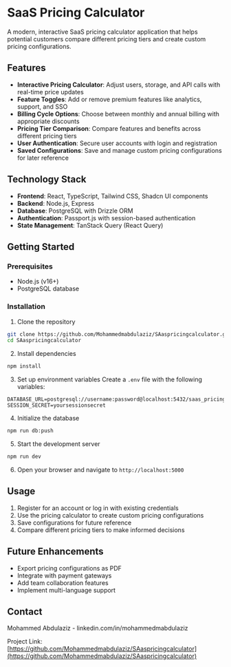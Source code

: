 # SaaS Pricing Calculator

A modern, interactive SaaS pricing calculator application that helps potential customers compare different pricing tiers and create custom pricing configurations.

## Features

- **Interactive Pricing Calculator**: Adjust users, storage, and API calls with real-time price updates
- **Feature Toggles**: Add or remove premium features like analytics, support, and SSO
- **Billing Cycle Options**: Choose between monthly and annual billing with appropriate discounts
- **Pricing Tier Comparison**: Compare features and benefits across different pricing tiers
- **User Authentication**: Secure user accounts with login and registration
- **Saved Configurations**: Save and manage custom pricing configurations for later reference

## Technology Stack

- **Frontend**: React, TypeScript, Tailwind CSS, Shadcn UI components
- **Backend**: Node.js, Express
- **Database**: PostgreSQL with Drizzle ORM
- **Authentication**: Passport.js with session-based authentication
- **State Management**: TanStack Query (React Query)

## Getting Started

### Prerequisites

- Node.js (v16+)
- PostgreSQL database

### Installation

1. Clone the repository
```bash
git clone https://github.com/Mohammedmabdulaziz/SAaspricingcalculator.git
cd SAaspricingcalculator
```

2. Install dependencies
```bash
npm install
```

3. Set up environment variables
Create a `.env` file with the following variables:
```
DATABASE_URL=postgresql://username:password@localhost:5432/saas_pricing
SESSION_SECRET=yoursessionsecret
```

4. Initialize the database
```bash
npm run db:push
```

5. Start the development server
```bash
npm run dev
```

6. Open your browser and navigate to `http://localhost:5000`

## Usage

1. Register for an account or log in with existing credentials
2. Use the pricing calculator to create custom pricing configurations
3. Save configurations for future reference
4. Compare different pricing tiers to make informed decisions

## Future Enhancements

- Export pricing configurations as PDF
- Integrate with payment gateways
- Add team collaboration features
- Implement multi-language support

## Contact

Mohammed Abdulaziz - linkedin.com/in/mohammedmabdulaziz

Project Link: [https://github.com/Mohammedmabdulaziz/SAaspricingcalculator](https://github.com/Mohammedmabdulaziz/SAaspricingcalculator)
